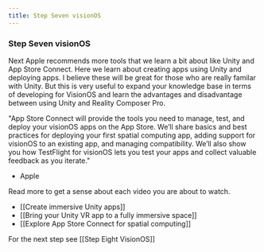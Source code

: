```yaml
---
title: Step Seven visionOS
---
```


### Step Seven visionOS

Next Apple recommends more tools that we learn a bit  about like Unity and App Store Connect. Here we learn about creating apps using Unity and deploying apps. I believe these will be great for those who are really familar with Unity. But this is very useful to expand your knowledge base in terms of developing for VisionOS and learn the advantages and disadvantage between using Unity and Reality Composer Pro. 

"App Store Connect will provide the tools you need to manage, test, and deploy your visionOS apps on the App Store. We’ll share basics and best practices for deploying your first spatial computing app, adding support for visionOS to an existing app, and managing compatibility. We’ll also show you how TestFlight for visionOS lets you test your apps and collect valuable feedback as you iterate."
- Apple


Read more to get a sense about each video you are about to watch. 
- [[Create immersive Unity apps]]
- [[Bring your Unity VR app to a fully immersive space]]
- [[Explore App Store Connect for spatial computing]]

For the next step see [[Step Eight VisionOS]]
